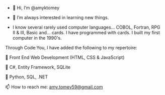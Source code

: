 - 👋 Hi, I’m @amyktomey
- 👀 I’m  always interested in learning new things.

- I know several rarely used computer languages... COBOL, Fortran, RPG II & III, Basic and... cards. I have programmed with cards. I built my first computer in the 1990's. 

Through Code:You, I have added the following to my repertoire:
 
 🌱 Front End Web Development (HTML, CSS & JavaScript)
 
 🌱 C#, Entity Framework, SQLite
 
 🌱 Python, SQL, .NET
 
📫 How to reach me: amy.tomey59@gmail.com

<!---
amyktomey/amyktomey is a ✨ special ✨ repository because its `README.md` (this file) appears on your GitHub profile.
You can click the Preview link to take a look at your changes.
--->
